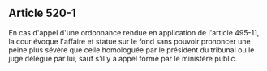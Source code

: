 Article 520-1
----
En cas d'appel d'une ordonnance rendue en application de l'article 495-11, la
cour évoque l'affaire et statue sur le fond sans pouvoir prononcer une peine
plus sévère que celle homologuée par le président du tribunal ou le juge délégué
par lui, sauf s'il y a appel formé par le ministère public.
